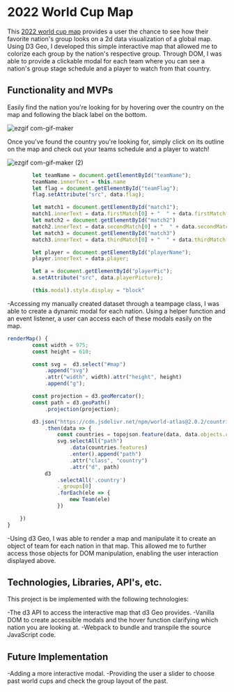 # 2022 World Cup Map

This [2022 world cup map](https://ethangraham43.github.io/JS_PROJECT/) provides a user the chance to see how their favorite nation's group looks on a 2d data visualization of a global map. Using D3 Geo, I developed this simple interactive map that allowed me to colorize each group by the nation's respective group. Through DOM, I was able to provide a clickable modal for each team where you can see a nation's group stage schedule and a player to watch from that country.  

## Functionality and MVPs

Easily find the nation you're looking for by hovering over the country on the map and following the black label on the bottom.

![ezgif com-gif-maker](https://user-images.githubusercontent.com/112725448/202501240-085dd767-0573-4deb-bb9c-972e4cf0c4a4.gif)


Once you've found the country you're looking for, simply click on its outline on the map and check out your teams schedule and a player to watch!

![ezgif com-gif-maker (2)](https://user-images.githubusercontent.com/112725448/202503066-89398e6c-d42a-445e-928d-1d86a88965d8.gif)

```js
        let teamName = document.getElementById("teamName");
        teamName.innerText = this.name
        let flag = document.getElementById("teamFlag");
        flag.setAttribute("src", data.flag);

        let match1 = document.getElementById("match1");
        match1.innerText = data.firstMatch[0] + "  " + data.firstMatch[1];
        let match2 = document.getElementById("match2")
        match2.innerText = data.secondMatch[0] + "  " + data.secondMatch[1];
        let match3 = document.getElementById("match3")
        match3.innerText = data.thirdMatch[0] + "  " + data.thirdMatch[1];

        let player = document.getElementById("playerName");
        player.innerText = data.player;

        let a = document.getElementById("playerPic");
        a.setAttribute("src", data.playerPicture);

        (this.modal).style.display = "block"
```
-Accessing my manually created dataset through a teampage class, I was able to create a dynamic modal for each nation. Using a helper function and an event listener, a user can access each of these modals easily on the map. 

```js
renderMap() {
        const width = 975;
        const height = 610;

        const svg =  d3.select("#map")
            .append("svg")
            .attr("width", width).attr("height", height)
            .append("g");

        const projection = d3.geoMercator();
        const path = d3.geoPath()
            .projection(projection);

        d3.json("https://cdn.jsdelivr.net/npm/world-atlas@2.0.2/countries-110m.json")
            .then(data => {
                const countries = topojson.feature(data, data.objects.countries);
                svg.selectAll("path")
                    .data(countries.features)
                    .enter().append("path")
                    .attr("class", "country")
                    .attr("d", path)
            d3
                .selectAll('.country')
                ._groups[0]
                .forEach(ele => {
                    new Team(ele)
                })

    })
}

```

-Using d3 Geo, I was able to render a map and manipulate it to create an object of team for each nation in that map. This allowed me to further access those objects for DOM manipulation, enabling the user interaction displayed above.

## Technologies, Libraries, API's, etc.

This project is be implemented with the following technologies:

-The d3 API to access the interactive map that d3 Geo provides.
-Vanilla DOM to create accessible modals and the hover function clarifying which nation you are looking at.
-Webpack to bundle and transpile the source JavaScript code.

## Future Implementation

-Adding a more interactive modal.
-Providing the user a slider to choose past world cups and check the group layout of the past.
